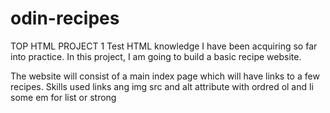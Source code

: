 # odin-recipes
TOP HTML PROJECT 1
Test HTML knowledge I have been acquiring so far into practice. In this project, I am going to build a basic recipe website.

The website will consist of a main index page which will have links to a few recipes. 
Skills used links ang img src and alt attribute with ordred ol and li some em for list or strong 